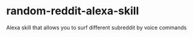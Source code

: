 # random-reddit-alexa-skill
Alexa skill that allows you to surf different subreddit by voice commands
